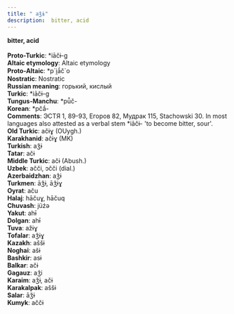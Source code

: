 ```yaml
---
title: " aǯɨ"
description:  bitter, acid
---
```

<p data-pagefind-weight="0.5">
<strong> bitter, acid</strong><br><br>
<strong>Proto-Turkic</strong>:  *iāčɨ-g<br>
<strong>Altaic etymology</strong>:  Altaic etymology<br>
<strong> Proto-Altaic</strong>:  *p`i̯ā́č`o<br>
<strong>Nostratic</strong>:  Nostratic<br>
<strong>Russian meaning</strong>:  горький, кислый<br>
<strong>Turkic</strong>:  *iāčɨ-g<br>
<strong>Tungus-Manchu</strong>:  *pū̆č-<br>
<strong>Korean</strong>:  *pčắ-<br>
<strong>Comments</strong>:  ЭСТЯ 1, 89-93, Егоров 82, Мудрак 115, Stachowski 30. In most languages also attested as a verbal stem *iāčɨ- 'to become bitter, sour'.<br>
<strong>Old Turkic</strong>:  ačɨɣ (OUygh.)<br>
<strong>Karakhanid</strong>:  ačɨɣ (MK)<br>
<strong>Turkish</strong>:  aǯɨ<br>
<strong>Tatar</strong>:  ačɨ<br>
<strong>Middle Turkic</strong>:  ačɨ (Abush.)<br>
<strong>Uzbek</strong>:  ačči, ɔčči (dial.)<br>
<strong>Azerbaidzhan</strong>:  aǯɨ<br>
<strong>Turkmen</strong>:  āǯɨ, āǯɨɣ<br>
<strong>Oyrat</strong>:  aču<br>
<strong>Halaj</strong>:  hāčuɣ, hāčuq<br>
<strong>Chuvash</strong>:  jüźǝ<br>
<strong>Yakut</strong>:  ahɨ̄<br>
<strong>Dolgan</strong>:  ahɨ̄<br>
<strong>Tuva</strong>:  ažɨɣ<br>
<strong>Tofalar</strong>:  aǯɨɣ<br>
<strong>Kazakh</strong>:  aššɨ<br>
<strong>Noghai</strong>:  ašɨ<br>
<strong>Bashkir</strong>:  asɨ<br>
<strong>Balkar</strong>:  ačɨ<br>
<strong>Gagauz</strong>:  aǯi<br>
<strong>Karaim</strong>:  aǯɨ, ačɨ<br>
<strong>Karakalpak</strong>:  aššɨ<br>
<strong>Salar</strong>:  āǯɨ<br>
<strong>Kumyk</strong>:  aččɨ<br>

</p>
